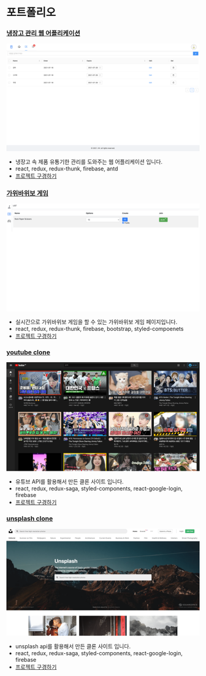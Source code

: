 # 포트폴리오

### [냉장고 관리 웹 어플리케이션](https://github.com/bereal1995/refrigerators-alert)
![냉장고 제품 리스트](./readme_images/refrigerators.png)
- 냉장고 속 제품 유툥기한 관리를 도와주는 웹 어플리케이션 입니다.
- react, redux, redux-thunk, firebase, antd
- [프로젝트 구경하기](https://github.com/bereal1995/refrigerators-alert)

### [가위바위보 게임](https://github.com/bereal1995/games)
![가위바위보 게임](./readme_images/rpsGame.png)
- 실시간으로 가위바위보 게임을 할 수 있는 가위바위보 게임 페이지입니다.
- react, redux, redux-thunk, firebase, bootstrap, styled-compoenets
- [프로젝트 구경하기](https://github.com/bereal1995/games)

### [youtube clone](https://github.com/bereal1995/youtube)
![유튜브](./readme_images/youtube.png)
- 유튜브 API를 활용해서 만든 클론 사이트 입니다.
- react, redux, redux-saga, styled-components, react-google-login, firebase
- [프로젝트 구경하기](https://github.com/bereal1995/youtube)

### [unsplash clone](https://github.com/bereal1995/unsplash)
![언스플래쉬](./readme_images/unsplash_main.png)
- unsplash api를 활용해서 만든 클론 사이트 입니다.
- react, redux, redux-saga, styled-components, react-google-login, firebase
- [프로젝트 구경하기](https://github.com/bereal1995/unsplash)